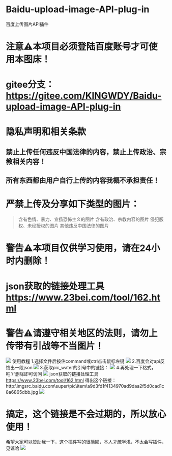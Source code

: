 # Baidu-upload-image-API-plug-in
百度上传图片API插件

# 注意⚠️本项目必须登陆百度账号才可使用本图床！

# gitee分支：https://gitee.com/KINGWDY/Baidu-upload-image-API-plug-in

# 隐私声明和相关条款
## 禁止上传任何违反中国法律的内容，禁止上传政治、宗教相关内容！
## 所有东西都由用户自行上传的内容我概不承担责任！
# 严禁上传及分享如下类型的图片：
> 含有色情、暴力、宣扬恐怖主义的图片
> 含有政治、宗教内容的图片
> 侵犯版权、未经授权的图片
> 其他违反中国法律的图片


# 警告⚠️本项目仅供学习使用，请在24小时内删除！
# json获取的链接处理工具 https://www.23bei.com/tool/162.html
# 警告⚠️请遵守相关地区的法则，请勿上传带有引战等不当图片！

![](http://imgsrc.baidu.com/super/pic/item/a9d3fd1f4134970ad706acf5d0cad1c8a6865df7.jpg)
使用教程
1.选择文件后按住command或ctrl点击鼠标左键
![](http://imgsrc.baidu.com/super/pic/item/c8177f3e6709c93d811fb32dda3df8dcd000547f.jpg)
2.百度会对api反馈出一段json 
![](http://imgsrc.baidu.com/super/pic/item/fcfaaf51f3deb48f49881c04b51f3a292cf57803.jpg)
3.获取pic_water的引号中的链接：
![](http://imgsrc.baidu.com/super/pic/item/fcfaaf51f3deb48f49881c04b51f3a292cf57803.jpg)
4.再处理一下格式，吧”/“删除即可访问
![](http://imgsrc.baidu.com/super/pic/item/2e2eb9389b504fc26cf102dfa0dde71191ef6dba.jpg)
 json获取的链接处理工具 https://www.23bei.com/tool/162.html
得出这个链接：http:\imgsrc.baidu.com\super\pic\item\a9d3fd1f4134970ad9daa2f5d0cad1c8a6865dbb.jpg
![](http://imgsrc.baidu.com/super/pic/item/a9d3fd1f4134970ad9daa2f5d0cad1c8a6865dbb.jpg)
# 搞定，这个链接是不会过期的，所以放心使用！

希望大家可以赞助我一下，这个插件写的很简陋，本人才疏学浅，不太会写插件，见谅哈
![](http://imgsrc.baidu.com/super/pic/item/43a7d933c895d143b3a159f936f082025baf0710.jpg)


